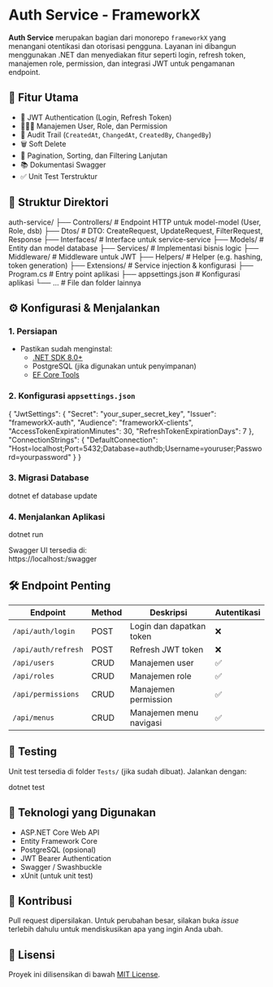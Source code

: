 # Auth Service - FrameworkX

**Auth Service** merupakan bagian dari monorepo `frameworkX` yang menangani otentikasi dan otorisasi pengguna. Layanan ini dibangun menggunakan .NET dan menyediakan fitur seperti login, refresh token, manajemen role, permission, dan integrasi JWT untuk pengamanan endpoint.

## 🚀 Fitur Utama

- 🔐 JWT Authentication (Login, Refresh Token)
- 🧑‍🤝‍🧑 Manajemen User, Role, dan Permission
- 🧾 Audit Trail (`CreatedAt`, `ChangedAt`, `CreatedBy`, `ChangedBy`)
- 🗑️ Soft Delete
- 📄 Pagination, Sorting, dan Filtering Lanjutan
- 📚 Dokumentasi Swagger
- ✅ Unit Test Terstruktur

## 📁 Struktur Direktori

auth-service/
├── Controllers/         # Endpoint HTTP untuk model-model (User, Role, dsb)
├── Dtos/                # DTO: CreateRequest, UpdateRequest, FilterRequest, Response
├── Interfaces/          # Interface untuk service-service
├── Models/              # Entity dan model database
├── Services/            # Implementasi bisnis logic
├── Middleware/          # Middleware untuk JWT
├── Helpers/             # Helper (e.g. hashing, token generation)
├── Extensions/          # Service injection & konfigurasi
├── Program.cs           # Entry point aplikasi
├── appsettings.json     # Konfigurasi aplikasi
└── ...                  # File dan folder lainnya

## ⚙️ Konfigurasi & Menjalankan

### 1. Persiapan

- Pastikan sudah menginstal:
  - [.NET SDK 8.0+](https://dotnet.microsoft.com/)
  - PostgreSQL (jika digunakan untuk penyimpanan)
  - [EF Core Tools](https://learn.microsoft.com/en-us/ef/core/cli/dotnet)

### 2. Konfigurasi `appsettings.json`

{
  "JwtSettings": {
    "Secret": "your_super_secret_key",
    "Issuer": "frameworkX-auth",
    "Audience": "frameworkX-clients",
    "AccessTokenExpirationMinutes": 30,
    "RefreshTokenExpirationDays": 7
  },
  "ConnectionStrings": {
    "DefaultConnection": "Host=localhost;Port=5432;Database=authdb;Username=youruser;Password=yourpassword"
  }
}

### 3. Migrasi Database

dotnet ef database update

### 4. Menjalankan Aplikasi

dotnet run

Swagger UI tersedia di:  
https://localhost:<port>/swagger

## 🛠️ Endpoint Penting

| Endpoint               | Method | Deskripsi                  | Autentikasi |
|------------------------|--------|----------------------------|-------------|
| `/api/auth/login`      | POST   | Login dan dapatkan token   | ❌          |
| `/api/auth/refresh`    | POST   | Refresh JWT token          | ❌          |
| `/api/users`           | CRUD   | Manajemen user             | ✅          |
| `/api/roles`           | CRUD   | Manajemen role             | ✅          |
| `/api/permissions`     | CRUD   | Manajemen permission       | ✅          |
| `/api/menus`           | CRUD   | Manajemen menu navigasi    | ✅          |

## 🧪 Testing

Unit test tersedia di folder `Tests/` (jika sudah dibuat). Jalankan dengan:

dotnet test

## 🧰 Teknologi yang Digunakan

- ASP.NET Core Web API
- Entity Framework Core
- PostgreSQL (opsional)
- JWT Bearer Authentication
- Swagger / Swashbuckle
- xUnit (untuk unit test)

## 🤝 Kontribusi

Pull request dipersilakan. Untuk perubahan besar, silakan buka *issue* terlebih dahulu untuk mendiskusikan apa yang ingin Anda ubah.

## 📄 Lisensi

Proyek ini dilisensikan di bawah [MIT License](LICENSE).
